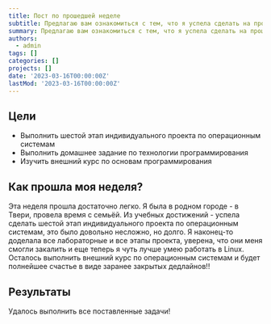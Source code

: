```yaml
---
title: Пост по прошедшей неделе
subtitle: Предлагаю вам ознакомиться с тем, что я успела сделать на прошлой неделе!
summary: Предлагаю вам ознакомиться с тем, что я успела сделать на прошлой неделе!
authors:
  - admin
tags: []
categories: []
projects: []
date: '2023-03-16T00:00:00Z'
lastMod: '2023-03-16T00:00:00Z'
---
```


## Цели

- Выполнить шестой этап индивидуального проекта по операционным системам
- Выполнить домашнее задание по технологии программирования
- Изучить внешний курс по основам программирования

## Как прошла моя неделя?

Эта неделя прошла достаточно легко. Я была в родном городе - в Твери, провела время с семьёй. Из учебных достижений - успела сделать шестой этап индивидуального проекта по операционным системам, это было довольно несложно, но долго. Я наконец-то доделала все лабораторные и все этапы проекта, уверена, что они меня смогли закалить и еще теперь я чуть лучше умею работать в Linux. Осталось выполнить внешний курс по операционным системам и будет полнейшее счастье в виде заранее закрытых дедлайнов!!

## Результаты

Удалось выполнить все поставленные задачи!
